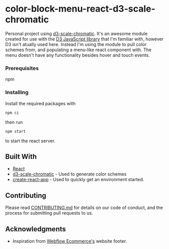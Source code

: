 # color-block-menu-react-d3-scale-chromatic

Personal project using [d3-scale-chromatic](https://github.com/d3/d3-scale-chromatic). It's an awesome module created for use with the [D3 JavaScript library](https://d3js.org/) that I'm familiar with, however D3 isn't atually used here. Instead I'm using the module to pull color schemes from, and populating a menu-like react component with. The menu doesn't have any functionality besides hover and touch events.

### Prerequisites

npm

### Installing

Install the required packages with

```
npm ci
```

then run

```
npm start
```

to start the react server.

## Built With

- [React](https://reactjs.org/)
- [d3-scale-chromatic](https://github.com/d3/d3-scale-chromatic) - Used to generate color schemes
- [create-react-app](https://github.com/facebook/create-react-app) - Used to quickly get an environment started.

## Contributing

Please read [CONTRIBUTING.md](https://gist.github.com/PurpleBooth/b24679402957c63ec426) for details on our code of conduct, and the process for submitting pull requests to us.

## Acknowledgments

- Inspiration from [Webflow Ecommerce's](https://webflow.com/ecommerce) website footer.
